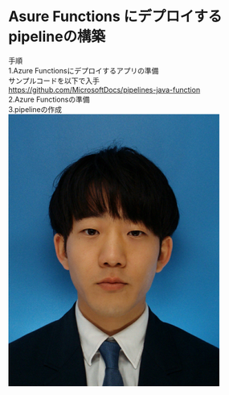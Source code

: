 # Asure Functions にデプロイするpipelineの構築
手順  
1.Azure Functionsにデプロイするアプリの準備  
サンプルコードを以下で入手  
https://github.com/MicrosoftDocs/pipelines-java-function  
2.Azure Functionsの準備  
3.pipelineの作成  
![top-page](https://github.com/yuya0427/note/blob/master/img/20200401_松延佑弥_IDカード.JPG)
